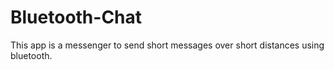 # Bluetooth-Chat
This app is a messenger to send short messages over short distances using bluetooth.
